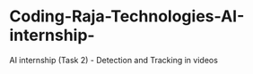 # Coding-Raja-Technologies-AI-internship-
AI internship (Task 2) - Detection and Tracking in videos
